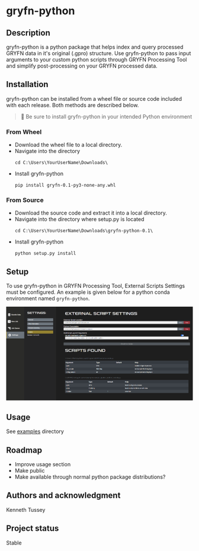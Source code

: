# gryfn-python

## Description
gryfn-python is a python package that helps index and query processed GRYFN data in it's original (.gpro) structure.
Use gryfn-python to pass input arguments to your custom python scripts through GRYFN Processing Tool and simplify post-processing
on your GRYFN processed data.

## Installation
gryfn-python can be installed from a wheel file or source code included with each release. Both methods are described below.

> &#128221; Be sure to install gryfn-python in your intended Python environment 

### From Wheel
 * Download the wheel file to a local directory.
 * Navigate into the directory
   ```
   cd C:\Users\YourUserName\Downloads\
   ```
 * Install gryfn-python
   ```
   pip install gryfn-0.1-py3-none-any.whl
   ```

### From Source
 * Download the source code and extract it into a local directory.
 * Navigate into the directory where setup.py is located
   ```
   cd C:\Users\YourUserName\Downloads\gryfn-python-0.1\
   ```
 * Install gryfn-python
   ```
   python setup.py install
   ```

## Setup
To use gryfn-python in GRYFN Processing Tool, External Scripts Settings must be configured.
An example is given below for a python conda environment named ```gryfn-python```.

![gryfn-python setup in GRYFN Processing Tool](imgs/gryfn-python-setup.png)

## Usage
See [examples](examples) directory

## Roadmap
* Improve usage section
* Make public
* Make available through normal python package distributions?

## Authors and acknowledgment
Kenneth Tussey

## Project status
Stable
